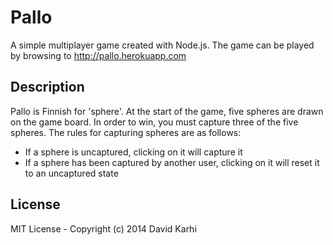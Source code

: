 # Pallo

A simple multiplayer game created with Node.js. The game can be played by browsing to http://pallo.herokuapp.com

## Description

Pallo is Finnish for 'sphere'. At the start of the game, five spheres are drawn on the game board. In order to win, you must capture three of the five spheres. The rules for capturing spheres are as follows:
* If a sphere is uncaptured, clicking on it will capture it
* If a sphere has been captured by another user, clicking on it will reset it to an uncaptured state

## License

MIT License - Copyright (c) 2014 David Karhi
